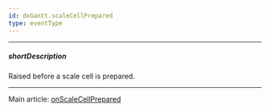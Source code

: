 ```yaml
---
id: dxGantt.scaleCellPrepared
type: eventType
---
```

---
##### shortDescription
Raised before a scale cell is prepared.

---
Main article: [onScaleCellPrepared](/api-reference/10%20UI%20Components/dxGantt/1%20Configuration/onScaleCellPrepared.md '/Documentation/ApiReference/UI_Components/dxGantt/Configuration/#onScaleCellPrepared')